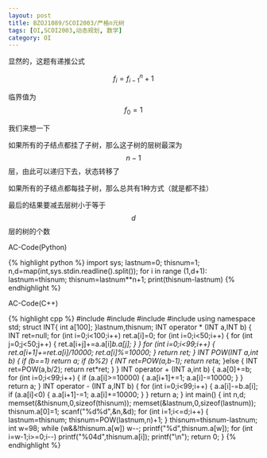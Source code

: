 ```yaml
---
layout: post
title: BZOJ1089/SCOI2003/严格n元树
tags: [OI,SCOI2003,动态规划, 数学]
category: OI
---
```


显然的，这题有递推公式

$$f_i=f_{i-1}^n+1$$

临界值为$$f_0=1$$

我们来想一下

如果所有的子结点都挂了子树，那么这子树的层树最深为$$n-1$$层，由此可以递归下去，状态转移了

如果所有的子结点都每挂子树，那么总共有1种方式（就是都不挂）

最后的结果要减去层树小于等于$$d$$层的树的个数

AC-Code(Python)

{% highlight python %}
import sys;
lastnum=0;
thisnum=1;
n,d=map(int,sys.stdin.readline().split());
for i in range (1,d+1):
    lastnum=thisnum;
    thisnum=lastnum**n+1;
print(thisnum-lastnum)
{% endhighlight %}

AC-Code(C++)

{% highlight cpp %}
#include <iostream>
#include <cstdio>
#include <cstring>
#include <algorithm>
using namespace std;
struct INT{
	int a[100];
}lastnum,thisnum;
INT operator * (INT a,INT b)
{
	INT ret=null;
	for (int i=0;i<100;i++)
		ret.a[i]=0;
	for (int i=0;i<50;i++)
	{
		for (int j=0;j<50;j++)
		{
			ret.a[i+j]+=a.a[i]*b.a[j];
		}
	}
	for (int i=0;i<99;i++)
	{
		ret.a[i+1]+=ret.a[i]/10000;
		ret.a[i]%=10000;
	}
	return ret;
}
INT POW(INT a,int b)
{
	if (b==1)
		return a;
	if (b%2)
	{
		INT ret=POW(a,b-1);
		return ret*a;
	}else
	{
		INT ret=POW(a,b/2);
		return ret*ret;
	}
}
INT operator + (INT a,int b)
{
	a.a[0]+=b;
	for (int i=0;i<99;i++)
	{
		if (a.a[i]>=10000)
		{
			a.a[i+1]+=1;
			a.a[i]-=10000;
		}
	}
	return a;
}
INT operator - (INT a,INT b)
{
	for (int i=0;i<99;i++)
	{
		a.a[i]-=b.a[i];
		if (a.a[i]<0)
		{
			a.a[i+1]-=1;
			a.a[i]+=10000;
		}
	}
	return a;
}
int main()
{
	int n,d;
	memset(&thisnum,0,sizeof(thisnum));
	memset(&lastnum,0,sizeof(lastnum));
	thisnum.a[0]=1;
	scanf("%d%d",&n,&d);
	for (int i=1;i<=d;i++)
	{
		lastnum=thisnum;
		thisnum=POW(lastnum,n)+1;
	}
	thisnum=thisnum-lastnum;
	int w=98;
	while (w&&!thisnum.a[w]) w--;
	printf("%d",thisnum.a[w]);
	for (int i=w-1;i>=0;i--)
		printf("%04d",thisnum.a[i]);
	printf("\n");
	return 0;
}
{% endhighlight %}

